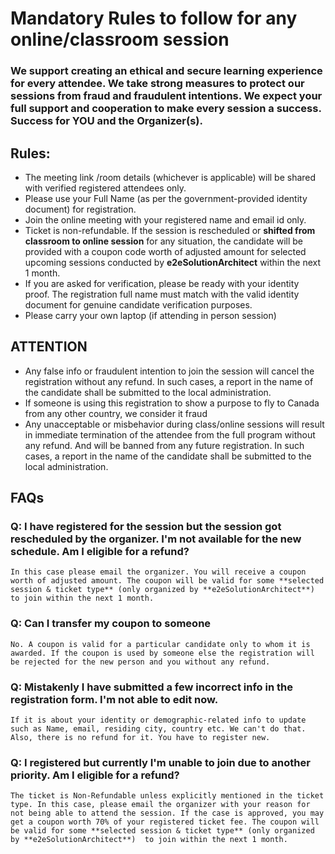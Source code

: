 
# Mandatory Rules to follow for any online/classroom session

### We support creating an ethical and secure learning experience for every attendee. We take strong measures to protect our sessions from fraud and fraudulent intentions. We expect your full support and cooperation to make every session a success. Success for YOU and the Organizer(s).

## Rules:
- The meeting link /room details (whichever is applicable) will be shared with verified registered attendees only.
- Please use your Full Name (as per the government-provided identity document) for registration.
- Join the online meeting with your registered name and email id only.
- Ticket is non-refundable.  If the session is rescheduled or **shifted from classroom to online session** for any situation, the candidate will be provided with a coupon code worth of adjusted amount for selected upcoming sessions conducted by **e2eSolutionArchitect** within the next 1 month. 
- If you are asked for verification, please be ready with your identity proof. The registration full name must match with the valid identity document for genuine candidate verification purposes. 
- Please carry your own laptop (if attending in person session)

## ATTENTION
- Any false info or fraudulent intention to join the session will cancel the registration without any refund. In such cases, a report in the name of the candidate shall be submitted to the local administration.
- If someone is using this registration to show a purpose to fly to Canada from any other country, we consider it fraud
- Any unacceptable or misbehavior during class/online sessions will result in immediate termination of the attendee from the full program without any refund. And will be banned from any future registration. In such cases, a report in the name of the candidate shall be submitted to the local administration.


## FAQs

### Q: I have registered for the session but the session got rescheduled by the organizer. I'm not available for the new schedule. Am I eligible for a refund?
```
In this case please email the organizer. You will receive a coupon worth of adjusted amount. The coupon will be valid for some **selected session & ticket type** (only organized by **e2eSolutionArchitect**) to join within the next 1 month.  
```

### Q: Can I transfer my coupon to someone
```
No. A coupon is valid for a particular candidate only to whom it is awarded. If the coupon is used by someone else the registration will be rejected for the new person and you without any refund. 
```

### Q:  Mistakenly I have submitted a few incorrect info in the registration form. I'm not able to edit now. 
```
If it is about your identity or demographic-related info to update such as Name, email, residing city, country etc. We can't do that. Also, there is no refund for it. You have to register new. 
```

### Q:  I registered but currently I'm unable to join due to another priority. Am I eligible for a refund? 
```
The ticket is Non-Refundable unless explicitly mentioned in the ticket type. In this case, please email the organizer with your reason for not being able to attend the session. If the case is approved, you may get a coupon worth 70% of your registered ticket fee. The coupon will be valid for some **selected session & ticket type** (only organized by **e2eSolutionArchitect**)  to join within the next 1 month.
```
